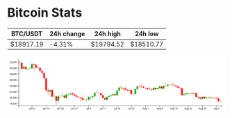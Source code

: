 # Bitcoin Stats

BTC/USDT|24h change|24h high|24h low|
|---|---|---|---|
|$18917.19|-4.31%|$19794.52|$18510.77|

<img src="./chart.svg">

